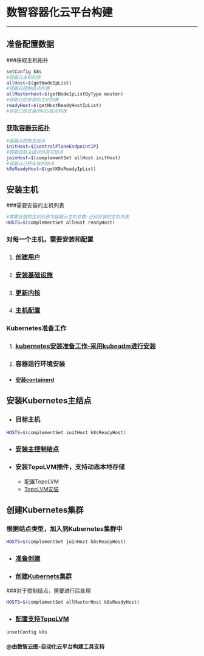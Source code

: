 # 数智容器化云平台构建
---

## 准备配置数据

###获取主机拓扑

````bash
setConfig k8s
#容器云主机列表
allHost=$(getNodeIpList)
#容器云控制结点列表
allMasterHost=$(getNodeIpListByType master)
#获取已经安装的主机列表
readyHost=$(getHostReadyHostIpList)
#获取已经安装的k8S结点列表
````

### [获取容器云拓扑](../mop/deploy/getK8sInfo.md)

````bash
#容器云控制主结点
initHost=${controlPlaneEndpointIP}
#容器云除主结点外其它结点
joinHost=$(complementSet allHost initHost)
#容器云已经安装的结点
k8sReadyHost=$(getK8sReadyIpList)
````

## 安装主机

###需要安装的主机列表

````bash
#需要安装的主机列表为容器云主机总数-已经安装的主机列表
HOSTS=$(complementSet allHost readyHost)
````

### 对每一个主机，需要安装和配置

1.   ### [创建用户](../mop/deploy/createUser.md)
1.   ### [安装基础设施](../mop/deploy/prepareHostInstall.md)
1.   ### [更新内核](../mop/deploy/updateKernal.md)
1.   ### [主机配置](../mop/deploy/configHost.md)

### Kubernetes准备工作

1.   ### [kubernetes安装准备工作-采用kubeadm进行安装](../mop/deploy/prepareK8s.md)
1.   ### 容器运行环境安装

-  #### [安装containerd](../mop/deploy/installContainerd.md)

## 安装Kubernetes主结点

- ### 目标主机

````bash
HOSTS=$(complementSet initHost k8sReadyHost)
````

- ### [安装主控制结点](../mop/deploy/initK8s.md)

- ### 安装TopoLVM插件，支持动态本地存储
    * 配置TopoLVM
    * [TopoLVM安装](../mop/paas/topolvm.md)

## 创建Kubernetes集群

### 根据结点类型，加入到Kubernetes集群中

````bash
HOSTS=$(complementSet joinHost k8sReadyHost)
````

- ### [准备创建](../mop/deploy/prepareJoinK8s.md)
- ### [创建Kubernets集群](../mop/deploy/joinK8s.md)

###对于控制结点，需要进行后处理

````bash
HOSTS=$(complementSet allMasterHost k8sReadyHost)
````

- ### [配置支持TopoLVM](../mop/paas/topolvmjoin.md)

````bash
unsetConfig k8s
````

#### @由数智云图-自动化云平台构建工具支持